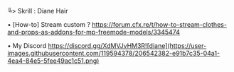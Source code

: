 ╚> Skrill : Diane Hair

• [How-to] Stream custom ? https://forum.cfx.re/t/how-to-stream-clothes-and-props-as-addons-for-mp-freemode-models/3345474

• My Discord https://discord.gg/XdMVJvHM3R![diane](https://user-images.githubusercontent.com/119594378/206542382-e91b7c35-04a1-4ea4-84e5-5fee49ac1c51.png)
